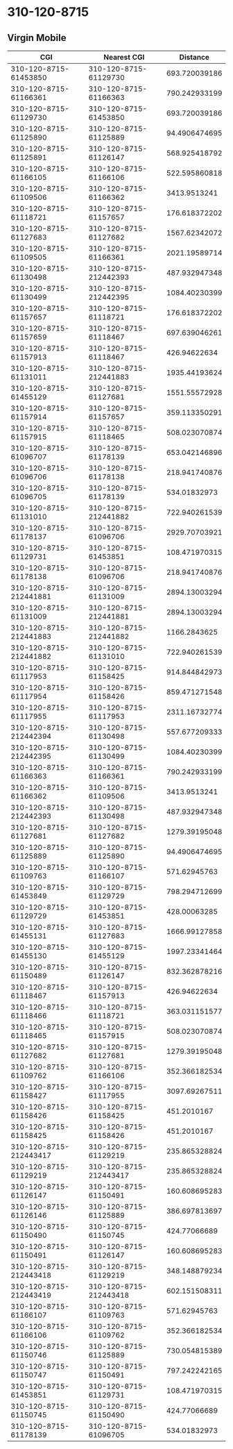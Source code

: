 # 310-120-8715
## Virgin Mobile


| CGI | Nearest CGI | Distance |
|-----|-------------|----------|
| 310-120-8715-61453850 | 310-120-8715-61129730 | 693.720039186 |
| 310-120-8715-61166361 | 310-120-8715-61166363 | 790.242933199 |
| 310-120-8715-61129730 | 310-120-8715-61453850 | 693.720039186 |
| 310-120-8715-61125890 | 310-120-8715-61125889 | 94.4906474695 |
| 310-120-8715-61125891 | 310-120-8715-61126147 | 568.925418792 |
| 310-120-8715-61166105 | 310-120-8715-61166106 | 522.595860818 |
| 310-120-8715-61109506 | 310-120-8715-61166362 | 3413.9513241 |
| 310-120-8715-61118721 | 310-120-8715-61157657 | 176.618372202 |
| 310-120-8715-61127683 | 310-120-8715-61127682 | 1567.62342072 |
| 310-120-8715-61109505 | 310-120-8715-61166361 | 2021.19589714 |
| 310-120-8715-61130498 | 310-120-8715-212442393 | 487.932947348 |
| 310-120-8715-61130499 | 310-120-8715-212442395 | 1084.40230399 |
| 310-120-8715-61157657 | 310-120-8715-61118721 | 176.618372202 |
| 310-120-8715-61157659 | 310-120-8715-61118467 | 697.639046261 |
| 310-120-8715-61157913 | 310-120-8715-61118467 | 426.94622634 |
| 310-120-8715-61131011 | 310-120-8715-212441883 | 1935.44193624 |
| 310-120-8715-61455129 | 310-120-8715-61127681 | 1551.55572928 |
| 310-120-8715-61157914 | 310-120-8715-61157657 | 359.113350291 |
| 310-120-8715-61157915 | 310-120-8715-61118465 | 508.023070874 |
| 310-120-8715-61096707 | 310-120-8715-61178139 | 653.042146896 |
| 310-120-8715-61096706 | 310-120-8715-61178138 | 218.941740876 |
| 310-120-8715-61096705 | 310-120-8715-61178139 | 534.01832973 |
| 310-120-8715-61131010 | 310-120-8715-212441882 | 722.940261539 |
| 310-120-8715-61178137 | 310-120-8715-61096706 | 2929.70703921 |
| 310-120-8715-61129731 | 310-120-8715-61453851 | 108.471970315 |
| 310-120-8715-61178138 | 310-120-8715-61096706 | 218.941740876 |
| 310-120-8715-212441881 | 310-120-8715-61131009 | 2894.13003294 |
| 310-120-8715-61131009 | 310-120-8715-212441881 | 2894.13003294 |
| 310-120-8715-212441883 | 310-120-8715-212441882 | 1166.2843625 |
| 310-120-8715-212441882 | 310-120-8715-61131010 | 722.940261539 |
| 310-120-8715-61117953 | 310-120-8715-61158425 | 914.844842973 |
| 310-120-8715-61117954 | 310-120-8715-61158426 | 859.471271548 |
| 310-120-8715-61117955 | 310-120-8715-61117953 | 2311.16732774 |
| 310-120-8715-212442394 | 310-120-8715-61130498 | 557.677209333 |
| 310-120-8715-212442395 | 310-120-8715-61130499 | 1084.40230399 |
| 310-120-8715-61166363 | 310-120-8715-61166361 | 790.242933199 |
| 310-120-8715-61166362 | 310-120-8715-61109506 | 3413.9513241 |
| 310-120-8715-212442393 | 310-120-8715-61130498 | 487.932947348 |
| 310-120-8715-61127681 | 310-120-8715-61127682 | 1279.39195048 |
| 310-120-8715-61125889 | 310-120-8715-61125890 | 94.4906474695 |
| 310-120-8715-61109763 | 310-120-8715-61166107 | 571.62945763 |
| 310-120-8715-61453849 | 310-120-8715-61129729 | 798.294712699 |
| 310-120-8715-61129729 | 310-120-8715-61453851 | 428.00063285 |
| 310-120-8715-61455131 | 310-120-8715-61127683 | 1666.99127858 |
| 310-120-8715-61455130 | 310-120-8715-61455129 | 1997.23341464 |
| 310-120-8715-61150489 | 310-120-8715-61126147 | 832.362878216 |
| 310-120-8715-61118467 | 310-120-8715-61157913 | 426.94622634 |
| 310-120-8715-61118466 | 310-120-8715-61118721 | 363.031151577 |
| 310-120-8715-61118465 | 310-120-8715-61157915 | 508.023070874 |
| 310-120-8715-61127682 | 310-120-8715-61127681 | 1279.39195048 |
| 310-120-8715-61109762 | 310-120-8715-61166106 | 352.366182534 |
| 310-120-8715-61158427 | 310-120-8715-61117955 | 3097.69267511 |
| 310-120-8715-61158426 | 310-120-8715-61158425 | 451.2010167 |
| 310-120-8715-61158425 | 310-120-8715-61158426 | 451.2010167 |
| 310-120-8715-212443417 | 310-120-8715-61129219 | 235.865328824 |
| 310-120-8715-61129219 | 310-120-8715-212443417 | 235.865328824 |
| 310-120-8715-61126147 | 310-120-8715-61150491 | 160.608695283 |
| 310-120-8715-61126146 | 310-120-8715-61125889 | 386.697813697 |
| 310-120-8715-61150490 | 310-120-8715-61150745 | 424.77066689 |
| 310-120-8715-61150491 | 310-120-8715-61126147 | 160.608695283 |
| 310-120-8715-212443418 | 310-120-8715-61129219 | 348.148879234 |
| 310-120-8715-212443419 | 310-120-8715-212443418 | 602.151508311 |
| 310-120-8715-61166107 | 310-120-8715-61109763 | 571.62945763 |
| 310-120-8715-61166106 | 310-120-8715-61109762 | 352.366182534 |
| 310-120-8715-61150746 | 310-120-8715-61125889 | 730.054815389 |
| 310-120-8715-61150747 | 310-120-8715-61150491 | 797.242242165 |
| 310-120-8715-61453851 | 310-120-8715-61129731 | 108.471970315 |
| 310-120-8715-61150745 | 310-120-8715-61150490 | 424.77066689 |
| 310-120-8715-61178139 | 310-120-8715-61096705 | 534.01832973 |
